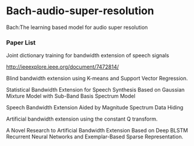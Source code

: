 # Bach-audio-super-resolution
Bach:The learning based model for audio super resolution

### Paper List
Joint dictionary training for bandwidth extension of speech signals

http://ieeexplore.ieee.org/document/7472814/

Blind bandwidth extension using K-means and Support Vector Regression.

Statistical Bandwidth Extension for Speech Synthesis Based on Gaussian Mixture Model with Sub-Band Basis Spectrum Model

Speech Bandwidth Extension Aided by Magnitude Spectrum Data Hiding

Artificial bandwidth extension using the constant Q transform.

A Novel Research to Artificial Bandwidth Extension Based on Deep BLSTM Recurrent Neural Networks and Exemplar-Based Sparse Representation.
